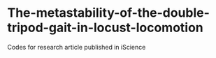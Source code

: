 # The-metastability-of-the-double-tripod-gait-in-locust-locomotion
Codes for research article published in iScience
